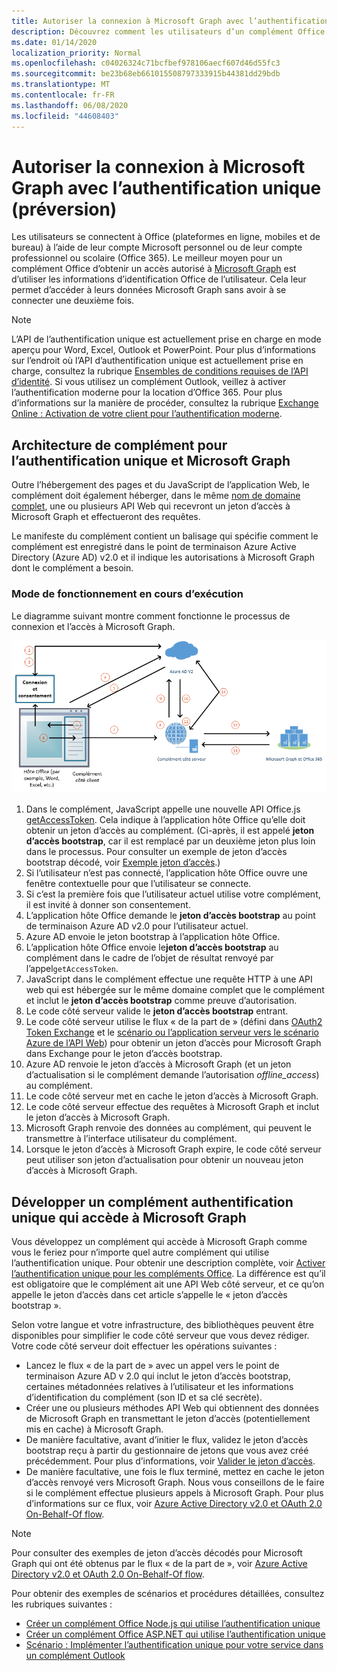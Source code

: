 ```yaml
---
title: Autoriser la connexion à Microsoft Graph avec l’authentification unique
description: Découvrez comment les utilisateurs d’un complément Office peuvent utiliser l’authentification unique (SSO) pour extraire des données de Microsoft Graph.
ms.date: 01/14/2020
localization_priority: Normal
ms.openlocfilehash: c04026324c71bcfbef978106aecf607d46d55fc3
ms.sourcegitcommit: be23b68eb661015508797333915b44381dd29bdb
ms.translationtype: MT
ms.contentlocale: fr-FR
ms.lasthandoff: 06/08/2020
ms.locfileid: "44608403"
---
```

# <a name="authorize-to-microsoft-graph-with-sso-preview"></a>Autoriser la connexion à Microsoft Graph avec l’authentification unique (préversion)

Les utilisateurs se connectent à Office (plateformes en ligne, mobiles et de bureau) à l’aide de leur compte Microsoft personnel ou de leur compte professionnel ou scolaire (Office 365). Le meilleur moyen pour un complément Office d’obtenir un accès autorisé à [Microsoft Graph](https://developer.microsoft.com/graph/docs) est d’utiliser les informations d’identification Office de l’utilisateur. Cela leur permet d’accéder à leurs données Microsoft Graph sans avoir à se connecter une deuxième fois. 

> [!NOTE]
> L’API de l’authentification unique est actuellement prise en charge en mode aperçu pour Word, Excel, Outlook et PowerPoint. Pour plus d’informations sur l’endroit où l’API d’authentification unique est actuellement prise en charge, consultez la rubrique [Ensembles de conditions requises de l’API d’identité](../reference/requirement-sets/identity-api-requirement-sets.md). Si vous utilisez un complément Outlook, veillez à activer l’authentification moderne pour la location d’Office 365. Pour plus d’informations sur la manière de procéder, consultez la rubrique [Exchange Online : Activation de votre client pour l’authentification moderne](https://social.technet.microsoft.com/wiki/contents/articles/32711.exchange-online-how-to-enable-your-tenant-for-modern-authentication.aspx).

## <a name="add-in-architecture-for-sso-and-microsoft-graph"></a>Architecture de complément pour l’authentification unique et Microsoft Graph

Outre l’hébergement des pages et du JavaScript de l’application Web, le complément doit également héberger, dans le même [nom de domaine complet](/windows/desktop/DNS/f-gly#_dns_fully_qualified_domain_name_fqdn__gly), une ou plusieurs API Web qui recevront un jeton d’accès à Microsoft Graph et effectueront des requêtes.

Le manifeste du complément contient un balisage qui spécifie comment le complément est enregistré dans le point de terminaison Azure Active Directory (Azure AD) v2.0 et il indique les autorisations à Microsoft Graph dont le complément a besoin.

### <a name="how-it-works-at-runtime"></a>Mode de fonctionnement en cours d’exécution

Le diagramme suivant montre comment fonctionne le processus de connexion et l’accès à Microsoft Graph.

![Un diagramme illustrant le processus d’authentification unique](../images/sso-access-to-microsoft-graph.png)

1. Dans le complément, JavaScript appelle une nouvelle API Office.js [getAccessToken](/javascript/api/office-runtime/officeruntime.auth#getaccesstoken-options-). Cela indique à l’application hôte Office qu’elle doit obtenir un jeton d’accès au complément. (Ci-après, il est appelé **jeton d’accès bootstrap**, car il est remplacé par un deuxième jeton plus loin dans le processus. Pour consulter un exemple de jeton d’accès bootstrap décodé, voir [Exemple jeton d’accès](sso-in-office-add-ins.md#example-access-token).)
2. Si l’utilisateur n’est pas connecté, l’application hôte Office ouvre une fenêtre contextuelle pour que l’utilisateur se connecte.
3. Si c’est la première fois que l’utilisateur actuel utilise votre complément, il est invité à donner son consentement.
4. L’application hôte Office demande le **jeton d’accès bootstrap** au point de terminaison Azure AD v2.0 pour l’utilisateur actuel.
5. Azure AD envoie le jeton bootstrap à l’application hôte Office.
6. L’application hôte Office envoie le**jeton d’accès bootstrap** au complément dans le cadre de l’objet de résultat renvoyé par l’appel`getAccessToken`.
7. JavaScript dans le complément effectue une requête HTTP à une API web qui est hébergée sur le même domaine complet que le complément et inclut le **jeton d’accès bootstrap** comme preuve d’autorisation.
8. Le code côté serveur valide le **jeton d’accès bootstrap** entrant.
9. Le code côté serveur utilise le flux « de la part de » (défini dans [OAuth2 Token Exchange](https://tools.ietf.org/html/draft-ietf-oauth-token-exchange-02) et le [scénario ou l’application serveur vers le scénario Azure de l’API Web](/azure/active-directory/develop/active-directory-authentication-scenarios)) pour obtenir un jeton d’accès pour Microsoft Graph dans Exchange pour le jeton d’accès bootstrap.
10. Azure AD renvoie le jeton d’accès à Microsoft Graph (et un jeton d’actualisation si le complément demande l’autorisation *offline_access*) au complément.
11. Le code côté serveur met en cache le jeton d’accès à Microsoft Graph.
12. Le code côté serveur effectue des requêtes à Microsoft Graph et inclut le jeton d’accès à Microsoft Graph.
13. Microsoft Graph renvoie des données au complément, qui peuvent le transmettre à l’interface utilisateur du complément.
14. Lorsque le jeton d’accès à Microsoft Graph expire, le code côté serveur peut utiliser son jeton d’actualisation pour obtenir un nouveau jeton d’accès à Microsoft Graph.

## <a name="develop-an-sso-add-in-that-accesses-microsoft-graph"></a>Développer un complément authentification unique qui accède à Microsoft Graph

Vous développez un complément qui accède à Microsoft Graph comme vous le feriez pour n’importe quel autre complément qui utilise l’authentification unique. Pour obtenir une description complète, voir [Activer l’authentification unique pour les compléments Office](../develop/sso-in-office-add-ins.md). La différence est qu’il est obligatoire que le complément ait une API Web côté serveur, et ce qu’on appelle le jeton d’accès dans cet article s’appelle le « jeton d’accès bootstrap ».

Selon votre langue et votre infrastructure, des bibliothèques peuvent être disponibles pour simplifier le code côté serveur que vous devez rédiger. Votre code côté serveur doit effectuer les opérations suivantes :

* Lancez le flux « de la part de » avec un appel vers le point de terminaison Azure AD v 2.0 qui inclut le jeton d’accès bootstrap, certaines métadonnées relatives à l’utilisateur et les informations d’identification du complément (son ID et sa clé secrète).
* Créer une ou plusieurs méthodes API Web qui obtiennent des données de Microsoft Graph en transmettant le jeton d’accès (potentiellement mis en cache) à Microsoft Graph.
* De manière facultative, avant d’initier le flux, validez le jeton d’accès bootstrap reçu à partir du gestionnaire de jetons que vous avez créé précédemment. Pour plus d’informations, voir [Valider le jeton d’accès](sso-in-office-add-ins.md#validate-the-access-token). 
* De manière facultative, une fois le flux terminé, mettez en cache le jeton d’accès renvoyé vers Microsoft Graph. Nous vous conseillons de le faire si le complément effectue plusieurs appels à Microsoft Graph. Pour plus d’informations sur ce flux, voir [Azure Active Directory v2.0 et OAuth 2.0 On-Behalf-Of flow](/azure/active-directory/develop/active-directory-v2-protocols-oauth-on-behalf-of).

> [!NOTE]
> Pour consulter des exemples de jeton d’accès décodés pour Microsoft Graph qui ont été obtenus par le flux « de la part de », voir [Azure Active Directory v2.0 et OAuth 2.0 On-Behalf-Of flow](/azure/active-directory/develop/active-directory-v2-protocols-oauth-on-behalf-of).

Pour obtenir des exemples de scénarios et procédures détaillées, consultez les rubriques suivantes :

* [Créer un complément Office Node.js qui utilise l’authentification unique](create-sso-office-add-ins-nodejs.md)
* [Créer un complément Office ASP.NET qui utilise l’authentification unique](create-sso-office-add-ins-aspnet.md)
* [Scénario : Implémenter l’authentification unique pour votre service dans un complément Outlook](../outlook/implement-sso-in-outlook-add-in.md)
